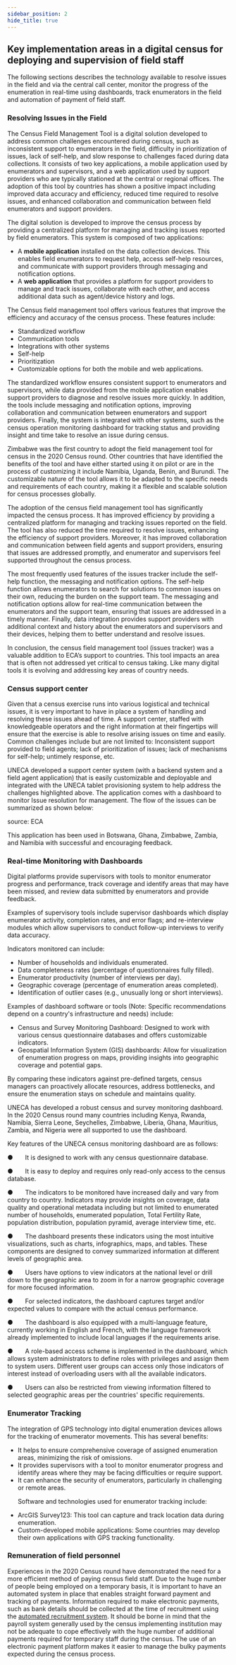```yaml
---
sidebar_position: 2
hide_title: true 
---
```


## Key implementation areas in a digital census for deploying and supervision of field staff

The following sections describes the technology available to resolve issues in the field and via the central call center, monitor the progress of the enumeration in real-time using dashboards, track enumerators in the field and automation of payment of field staff.

### Resolving Issues in the Field

The Census Field Management Tool is a digital solution developed to address common challenges encountered during census, such as inconsistent support to enumerators in the field, difficulty in prioritization of issues, lack of self-help, and slow response to challenges faced during data collections. It consists of two key applications, a mobile application used by enumerators and supervisors, and a web application used by support providers who are typically stationed at the central or regional offices. The adoption of this tool by countries has shown a positive impact including improved data accuracy and efficiency, reduced time required to resolve issues, and enhanced collaboration and communication between field enumerators and support providers.

The digital solution is developed to improve the census process by providing a centralized platform for managing and tracking issues reported by field enumerators. This system is composed of two applications:

*   A **mobile application** installed on the data collection devices. This enables field enumerators to request help, access self-help resources, and communicate with support providers through messaging and notification options.
*   A **web application** that provides a platform for support providers to manage and track issues, collaborate with each other, and access additional data such as agent/device history and logs.

The Census field management tool offers various features that improve the efficiency and accuracy of the census process. These features include:

*   Standardized workflow
*   Communication tools
*   Integrations with other systems
*   Self-help
*   Prioritization
*   Customizable options for both the mobile and web applications.

The standardized workflow ensures consistent support to enumerators and supervisors, while data provided from the mobile application enables support providers to diagnose and resolve issues more quickly. In addition, the tools include messaging and notification options, improving collaboration and communication between enumerators and support providers. Finally, the system is integrated with other systems, such as the census operation monitoring dashboard for tracking status and providing insight and time take to resolve an issue during census.

Zimbabwe was the first country to adopt the field management tool for census in the 2020 Census round. Other countries that have identified the benefits of the tool and have either started using it on pilot or are in the process of customizing it include Namibia, Uganda, Benin, and Burundi. The customizable nature of the tool allows it to be adapted to the specific needs and requirements of each country, making it a flexible and scalable solution for census processes globally.

The adoption of the census field management tool has significantly impacted the census process. It has improved efficiency by providing a centralized platform for managing and tracking issues reported on the field. The tool has also reduced the time required to resolve issues, enhancing the efficiency of support providers. Moreover, it has improved collaboration and communication between field agents and support providers, ensuring that issues are addressed promptly, and enumerator and supervisors feel supported throughout the census process.

The most frequently used features of the issues tracker include the self-help function, the messaging and notification options. The self-help function allows enumerators to search for solutions to common issues on their own, reducing the burden on the support team. The messaging and notification options allow for real-time communication between the enumerators and the support team, ensuring that issues are addressed in a timely manner. Finally, data integration provides support providers with additional context and history about the enumerators and supervisors and their devices, helping them to better understand and resolve issues.

In conclusion, the census field management tool (issues tracker) was a valuable addition to ECA’s support to countries. This tool impacts an area that is often not addressed yet critical to census taking. Like many digital tools it is evolving and addressing key areas of country needs.

### Census support center

Given that a census exercise runs into various logistical and technical issues, it is very important to have in place a system of handling and resolving these issues ahead of time. A support center, staffed with knowledgeable operators and the right information at their fingertips will ensure that the exercise is able to resolve arising issues on time and easily. Common challenges include but are not limited to: Inconsistent support provided to field agents; lack of prioritization of issues; lack of mechanisms for self-help; untimely response, etc.

UNECA developed a support center system (with a backend system and a field agent application) that is easily customizable and deployable and integrated with the UNECA tablet provisioning system to help address the challenges highlighted above. The application comes with a dashboard to monitor Issue resolution for management. The flow of the issues can be summarized as shown below:




source: ECA

This application has been used in Botswana, Ghana, Zimbabwe, Zambia, and Namibia with successful and encouraging feedback.

### Real-time Monitoring with Dashboards

Digital platforms provide supervisors with tools to monitor enumerator progress and performance, track coverage and identify areas that may have been missed, and review data submitted by enumerators and provide feedback.

Examples of supervisory tools include supervisor dashboards which display enumerator activity, completion rates, and error flags; and re-interview modules which allow supervisors to conduct follow-up interviews to verify data accuracy.

Indicators monitored can include:

*   Number of households and individuals enumerated.
*   Data completeness rates (percentage of questionnaires fully filled).
*   Enumerator productivity (number of interviews per day).
*   Geographic coverage (percentage of enumeration areas completed).
*   Identification of outlier cases (e.g., unusually long or short interviews).

Examples of dashboard software or tools (Note: Specific recommendations depend on a country's infrastructure and needs) include:

*   Census and Survey Monitoring Dashboard: Designed to work with various census questionnaire databases and offers customizable indicators.
*   Geospatial Information System (GIS) dashboards: Allow for visualization of enumeration progress on maps, providing insights into geographic coverage and potential gaps.

By comparing these indicators against pre-defined targets, census managers can proactively allocate resources, address bottlenecks, and ensure the enumeration stays on schedule and maintains quality.

UNECA has developed a robust census and survey monitoring dashboard. In the 2020 Census round many countries including Kenya, Rwanda, Namibia, Sierra Leone, Seychelles, Zimbabwe, Liberia, Ghana, Mauritius, Zambia, and Nigeria were all supported to use the dashboard.

Key features of the UNECA census monitoring dashboard are as follows:

●       It is designed to work with any census questionnaire database.

●       It is easy to deploy and requires only read-only access to the census database.

●       The indicators to be monitored have increased daily and vary from country to country. Indicators may provide insights on coverage, data quality and operational metadata including but not limited to enumerated number of households, enumerated population, Total Fertility Rate, population distribution, population pyramid, average interview time, etc.

●       The dashboard presents these indicators using the most intuitive visualizations, such as charts, infographics, maps, and tables. These components are designed to convey summarized information at different levels of geographic area.

●       Users have options to view indicators at the national level or drill down to the geographic area to zoom in for a narrow geographic coverage for more focused information. 

●       For selected indicators, the dashboard captures target and/or expected values to compare with the actual census performance.

●       The dashboard is also equipped with a multi-language feature, currently working in English and French, with the language framework already implemented to include local languages if the requirements arise.

●       A role-based access scheme is implemented in the dashboard, which allows system administrators to define roles with privileges and assign them to system users. Different user groups can access only those indicators of interest instead of overloading users with all the available indicators.

●       Users can also be restricted from viewing information filtered to selected geographic areas per the countries' specific requirements.   

### Enumerator Tracking

The integration of GPS technology into digital enumeration devices allows for the tracking of enumerator movements. This has several benefits:

*   It helps to ensure comprehensive coverage of assigned enumeration areas, minimizing the risk of omissions.
*   It provides supervisors with a tool to monitor enumerator progress and identify areas where they may be facing difficulties or require support.
*   It can enhance the security of enumerators, particularly in challenging or remote areas.

      Software and technologies used for enumerator tracking include:

*   ArcGIS Survey123: This tool can capture and track location data during enumeration.
*   Custom-developed mobile applications: Some countries may develop their own applications with GPS tracking functionality.

### Remuneration of field personnel

Experiences in the 2020 Census round have demonstrated the need for a more efficient method of paying census field staff. Due to the huge number of people being employed on a temporary basis, it is important to have an automated system in place that enables straight forward payment and tracking of payments. Information required to make electronic payments, such as bank details should be collected at the time of recruitment using the [automated recruitment system](file:///C:/Users/ymersha/Downloads/e-cencus-handbook/Chapter7_Supervision_to_upload.docx#_CHAPTER_SEVEN:_Recruitment). It should be borne in mind that the payroll system generally used by the census implementing institution may not be adequate to cope effectively with the huge number of additional payments required for temporary staff during the census. The use of an electronic payment platform makes it easier to manage the bulky payments expected during the census process.